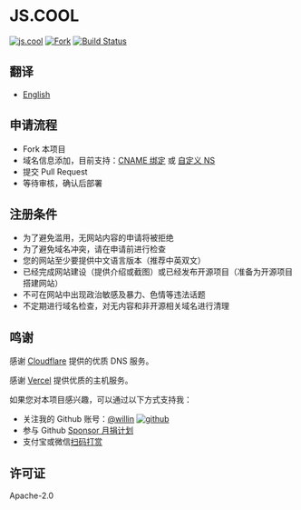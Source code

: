 # JS.COOL

[![js.cool](https://img.shields.io/badge/js.cool-+-6699ff)](https://js.cool) [![Fork](https://img.shields.io/github/contributors/js-cool/js.cool)](https://github.com/js-cool/js.cool/fork) [![Build Status](https://travis-ci.org/js-cool/js.cool.svg?branch=master)](https://travis-ci.org/js-cool/js.cool)

## 翻译

- [English](https://github.com/js-cool/js.cool/blob/master/README.en.md)

## 申请流程

- Fork 本项目
- 域名信息添加，目前支持：[CNAME 绑定](https://github.com/js-cool/js.cool/blob/master/main/active_cname.js) 或 [自定义 NS](https://github.com/js-cool/js.cool/blob/master/main/active_ns.js)
- 提交 Pull Request
- 等待审核，确认后部署

## 注册条件

- 为了避免滥用，无网站内容的申请将被拒绝
- 为了避免域名冲突，请在申请前进行检查
- 您的网站至少要提供中文语言版本（推荐中英双文）
- 已经完成网站建设（提供介绍或截图）或已经发布开源项目（准备为开源项目搭建网站）
- 不可在网站中出现政治敏感及暴力、色情等违法话题
- 不定期进行域名检查，对无内容和非开源相关域名进行清理

## 鸣谢

感谢 [Cloudflare](https://www.cloudflare.com/) 提供的优质 DNS 服务。

感谢 [Vercel](https://vercel.com) 提供优质的主机服务。

如果您对本项目感兴趣，可以通过以下方式支持我：

- 关注我的 Github 账号：[@willin](https://github.com/willin) [![github](https://img.shields.io/github/followers/willin.svg?style=social&label=Followers)](https://github.com/willin)
- 参与 Github [Sponsor 月捐计划](https://github.com/sponsors/willin)
- 支付宝或微信[扫码打赏](https://user-images.githubusercontent.com/1890238/89126156-0f3eeb80-d516-11ea-9046-5a3a5d59b86b.png)

## 许可证

Apache-2.0

